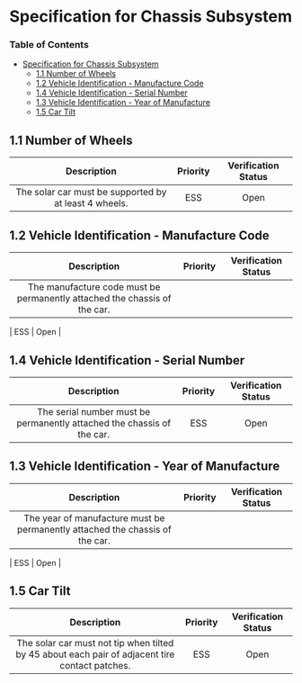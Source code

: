 # Specification for Chassis Subsystem  

### Table of Contents  
  * [Specification for Chassis Subsystem](#specification-for-chassis-subsystem)
    * [1.1 Number of Wheels](#11-number-of-wheels)
    * [1.2 Vehicle Identification - Manufacture Code](#12-vehicle-identification---manufacture-code)
    * [1.4 Vehicle Identification - Serial Number](#14-vehicle-identification---serial-number)
    * [1.3 Vehicle Identification - Year of Manufacture](#13-vehicle-identification---year-of-manufacture)
    * [1.5 Car Tilt](#15-car-tilt)

## 1.1 Number of Wheels  
  
| Description | Priority | Verification Status |  
|:---:|:---:|:---:|  
| The solar car must be supported by at least 4 wheels.  | ESS | Open |  
  
  
## 1.2 Vehicle Identification - Manufacture Code  
  
| Description | Priority | Verification Status |  
|:---:|:---:|:---:|  
| The manufacture code must be permanently attached the chassis of the car. 

 | ESS | Open |  
  
  
## 1.4 Vehicle Identification - Serial Number  
  
| Description | Priority | Verification Status |  
|:---:|:---:|:---:|  
| The serial number must be permanently attached the chassis of the car.  | ESS | Open |  
  
  
## 1.3 Vehicle Identification - Year of Manufacture  
  
| Description | Priority | Verification Status |  
|:---:|:---:|:---:|  
| The year of manufacture must be permanently attached the chassis of the car. 

 | ESS | Open |  
  
  
## 1.5 Car Tilt  
  
| Description | Priority | Verification Status |  
|:---:|:---:|:---:|  
| The solar car must not tip when tilted by 45 about each pair of adjacent tire contact patches. | ESS | Open |  
  
